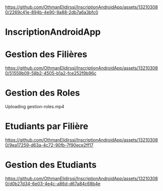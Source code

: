 
https://github.com/OthmanElidirssi/InscriptionAndroidApp/assets/132103080/2269c41e-894b-4e90-9a88-2db7a6a3bfc0
# InscriptionAndroidApp
# Gestion des Filières
https://github.com/OthmanElidirssi/InscriptionAndroidApp/assets/132103080/51559b09-58b2-4505-b1a2-fce252f9b96c
# Gestion des Roles
Uploading gestion-roles.mp4
# Etudiants par Filière
https://github.com/OthmanElidirssi/InscriptionAndroidApp/assets/132103080/9ea17259-d63a-4c72-90fb-7f90ece2ff17
# Gestion des Etudiants
https://github.com/OthmanElidirssi/InscriptionAndroidApp/assets/132103080/d0b27d34-6e03-4e4c-a86d-d67a84c68b4e




